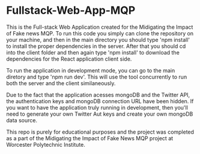 # Fullstack-Web-App-MQP

This is the Full-stack Web Application created for the Midigating the Impact of Fake news MQP. 
To run this code you simply can clone the repository on your machine, and then in the main directory you should type 'npm install' to 
install the proper dependencies in the server. After that you should cd into the client folder and then again type 'npm install' to download
the dependencies for the React application client side. 

To run the application in development mode, you can go to the main diretory and type 'npm run dev'. This will use the tool concurrently to run both
the server and the client similaneously. 

Due to the fact that the application acesses mongoDB and the Twitter API, the authentication keys and mongoDB connection URL have been hidden.
If you want to have the application truly running in development, then you'll need to generate your own Twitter Aut keys and create your own
mongoDB data source. 

This repo is purely for educational purposes and the project was completed as a part of the Midigating the Impact of Fake News MQP project at
Worcester Polytechnic Institute.
